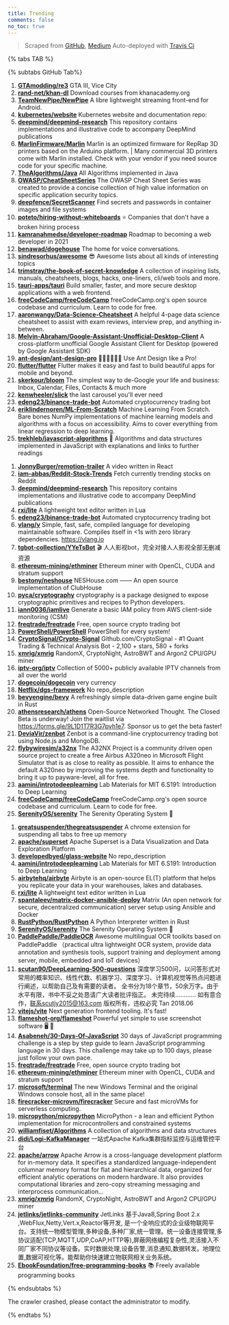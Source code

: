 ```yaml
---
title: Trending
comments: false
no_toc: true
---
```


> Scraped from [GitHub](https://github.com/trending), [Medium](https://medium.com/topic/popular)
Auto-deployed with [Travis Ci](https://travis-ci.org/)

{% tabs TAB %}
<!-- tab GitHub -->
{% subtabs GitHub Tab%}
<!-- tab Daily -->
1. [**GTAmodding/re3**](https://github.com/GTAmodding/re3)
GTA III, Vice City
2. [**rand-net/khan-dl**](https://github.com/rand-net/khan-dl)
Download courses from khanacademy.org
3. [**TeamNewPipe/NewPipe**](https://github.com/TeamNewPipe/NewPipe)
A libre lightweight streaming front-end for Android.
4. [**kubernetes/website**](https://github.com/kubernetes/website)
Kubernetes website and documentation repo:
5. [**deepmind/deepmind-research**](https://github.com/deepmind/deepmind-research)
This repository contains implementations and illustrative code to accompany DeepMind publications
6. [**MarlinFirmware/Marlin**](https://github.com/MarlinFirmware/Marlin)
Marlin is an optimized firmware for RepRap 3D printers based on the Arduino platform. | Many commercial 3D printers come with Marlin installed. Check with your vendor if you need source code for your specific machine.
7. [**TheAlgorithms/Java**](https://github.com/TheAlgorithms/Java)
All Algorithms implemented in Java
8. [**OWASP/CheatSheetSeries**](https://github.com/OWASP/CheatSheetSeries)
The OWASP Cheat Sheet Series was created to provide a concise collection of high value information on specific application security topics.
9. [**deepfence/SecretScanner**](https://github.com/deepfence/SecretScanner)
Find secrets and passwords in container images and file systems
10. [**poteto/hiring-without-whiteboards**](https://github.com/poteto/hiring-without-whiteboards)
⭐️ Companies that don't have a broken hiring process
11. [**kamranahmedse/developer-roadmap**](https://github.com/kamranahmedse/developer-roadmap)
Roadmap to becoming a web developer in 2021
12. [**benawad/dogehouse**](https://github.com/benawad/dogehouse)
The home for voice conversations.
13. [**sindresorhus/awesome**](https://github.com/sindresorhus/awesome)
😎 Awesome lists about all kinds of interesting topics
14. [**trimstray/the-book-of-secret-knowledge**](https://github.com/trimstray/the-book-of-secret-knowledge)
A collection of inspiring lists, manuals, cheatsheets, blogs, hacks, one-liners, cli/web tools and more.
15. [**tauri-apps/tauri**](https://github.com/tauri-apps/tauri)
Build smaller, faster, and more secure desktop applications with a web frontend.
16. [**freeCodeCamp/freeCodeCamp**](https://github.com/freeCodeCamp/freeCodeCamp)
freeCodeCamp.org's open source codebase and curriculum. Learn to code for free.
17. [**aaronwangy/Data-Science-Cheatsheet**](https://github.com/aaronwangy/Data-Science-Cheatsheet)
A helpful 4-page data science cheatsheet to assist with exam reviews, interview prep, and anything in-between.
18. [**Melvin-Abraham/Google-Assistant-Unofficial-Desktop-Client**](https://github.com/Melvin-Abraham/Google-Assistant-Unofficial-Desktop-Client)
A cross-platform unofficial Google Assistant Client for Desktop (powered by Google Assistant SDK)
19. [**ant-design/ant-design-pro**](https://github.com/ant-design/ant-design-pro)
👨🏻‍💻👩🏻‍💻 Use Ant Design like a Pro!
20. [**flutter/flutter**](https://github.com/flutter/flutter)
Flutter makes it easy and fast to build beautiful apps for mobile and beyond.
21. [**skerkour/bloom**](https://github.com/skerkour/bloom)
The simplest way to de-Google your life and business: Inbox, Calendar, Files, Contacts & much more
22. [**kenwheeler/slick**](https://github.com/kenwheeler/slick)
the last carousel you'll ever need
23. [**edeng23/binance-trade-bot**](https://github.com/edeng23/binance-trade-bot)
Automated cryptocurrency trading bot
24. [**eriklindernoren/ML-From-Scratch**](https://github.com/eriklindernoren/ML-From-Scratch)
Machine Learning From Scratch. Bare bones NumPy implementations of machine learning models and algorithms with a focus on accessibility. Aims to cover everything from linear regression to deep learning.
25. [**trekhleb/javascript-algorithms**](https://github.com/trekhleb/javascript-algorithms)
📝 Algorithms and data structures implemented in JavaScript with explanations and links to further readings
<!-- endtab -->
<!-- tab Weekly -->
1. [**JonnyBurger/remotion-trailer**](https://github.com/JonnyBurger/remotion-trailer)
A video written in React
2. [**iam-abbas/Reddit-Stock-Trends**](https://github.com/iam-abbas/Reddit-Stock-Trends)
Fetch currently trending stocks on Reddit
3. [**deepmind/deepmind-research**](https://github.com/deepmind/deepmind-research)
This repository contains implementations and illustrative code to accompany DeepMind publications
4. [**rxi/lite**](https://github.com/rxi/lite)
A lightweight text editor written in Lua
5. [**edeng23/binance-trade-bot**](https://github.com/edeng23/binance-trade-bot)
Automated cryptocurrency trading bot
6. [**vlang/v**](https://github.com/vlang/v)
Simple, fast, safe, compiled language for developing maintainable software. Compiles itself in <1s with zero library dependencies. https://vlang.io
7. [**tgbot-collection/YYeTsBot**](https://github.com/tgbot-collection/YYeTsBot)
🎬 人人影视bot，完全对接人人影视全部无删减资源
8. [**ethereum-mining/ethminer**](https://github.com/ethereum-mining/ethminer)
Ethereum miner with OpenCL, CUDA and stratum support
9. [**bestony/neshouse**](https://github.com/bestony/neshouse)
NESHouse.com —— An open source implementation of ClubHouse
10. [**pyca/cryptography**](https://github.com/pyca/cryptography)
cryptography is a package designed to expose cryptographic primitives and recipes to Python developers.
11. [**iann0036/iamlive**](https://github.com/iann0036/iamlive)
Generate a basic IAM policy from AWS client-side monitoring (CSM)
12. [**freqtrade/freqtrade**](https://github.com/freqtrade/freqtrade)
Free, open source crypto trading bot
13. [**PowerShell/PowerShell**](https://github.com/PowerShell/PowerShell)
PowerShell for every system!
14. [**CryptoSignal/Crypto-Signal**](https://github.com/CryptoSignal/Crypto-Signal)
Github.com/CryptoSignal - #1 Quant Trading & Technical Analysis Bot - 2,100 + stars, 580 + forks
15. [**xmrig/xmrig**](https://github.com/xmrig/xmrig)
RandomX, CryptoNight, AstroBWT and Argon2 CPU/GPU miner
16. [**iptv-org/iptv**](https://github.com/iptv-org/iptv)
Collection of 5000+ publicly available IPTV channels from all over the world
17. [**dogecoin/dogecoin**](https://github.com/dogecoin/dogecoin)
very currency
18. [**Netflix/dgs-framework**](https://github.com/Netflix/dgs-framework)
No repo_description
19. [**bevyengine/bevy**](https://github.com/bevyengine/bevy)
A refreshingly simple data-driven game engine built in Rust
20. [**athensresearch/athens**](https://github.com/athensresearch/athens)
Open-Source Networked Thought. The Closed Beta is underway! Join the waitlist via https://forms.gle/9L1D1T7R3G7pvh1e7. Sponsor us to get the beta faster!
21. [**DeviaVir/zenbot**](https://github.com/DeviaVir/zenbot)
Zenbot is a command-line cryptocurrency trading bot using Node.js and MongoDB.
22. [**flybywiresim/a32nx**](https://github.com/flybywiresim/a32nx)
The A32NX Project is a community driven open source project to create a free Airbus A320neo in Microsoft Flight Simulator that is as close to reality as possible. It aims to enhance the default A320neo by improving the systems depth and functionality to bring it up to payware-level, all for free.
23. [**aamini/introtodeeplearning**](https://github.com/aamini/introtodeeplearning)
Lab Materials for MIT 6.S191: Introduction to Deep Learning
24. [**freeCodeCamp/freeCodeCamp**](https://github.com/freeCodeCamp/freeCodeCamp)
freeCodeCamp.org's open source codebase and curriculum. Learn to code for free.
25. [**SerenityOS/serenity**](https://github.com/SerenityOS/serenity)
The Serenity Operating System 🐞
<!-- endtab -->
<!-- tab Monthly -->
1. [**greatsuspender/thegreatsuspender**](https://github.com/greatsuspender/thegreatsuspender)
A chrome extension for suspending all tabs to free up memory
2. [**apache/superset**](https://github.com/apache/superset)
Apache Superset is a Data Visualization and Data Exploration Platform
3. [**developedbyed/glass-website**](https://github.com/developedbyed/glass-website)
No repo_description
4. [**aamini/introtodeeplearning**](https://github.com/aamini/introtodeeplearning)
Lab Materials for MIT 6.S191: Introduction to Deep Learning
5. [**airbytehq/airbyte**](https://github.com/airbytehq/airbyte)
Airbyte is an open-source EL(T) platform that helps you replicate your data in your warehouses, lakes and databases.
6. [**rxi/lite**](https://github.com/rxi/lite)
A lightweight text editor written in Lua
7. [**spantaleev/matrix-docker-ansible-deploy**](https://github.com/spantaleev/matrix-docker-ansible-deploy)
Matrix (An open network for secure, decentralized communication) server setup using Ansible and Docker
8. [**RustPython/RustPython**](https://github.com/RustPython/RustPython)
A Python Interpreter written in Rust
9. [**SerenityOS/serenity**](https://github.com/SerenityOS/serenity)
The Serenity Operating System 🐞
10. [**PaddlePaddle/PaddleOCR**](https://github.com/PaddlePaddle/PaddleOCR)
Awesome multilingual OCR toolkits based on PaddlePaddle （practical ultra lightweight OCR system, provide data annotation and synthesis tools, support training and deployment among server, mobile, embedded and IoT devices）
11. [**scutan90/DeepLearning-500-questions**](https://github.com/scutan90/DeepLearning-500-questions)
深度学习500问，以问答形式对常用的概率知识、线性代数、机器学习、深度学习、计算机视觉等热点问题进行阐述，以帮助自己及有需要的读者。 全书分为18个章节，50余万字。由于水平有限，书中不妥之处恳请广大读者批评指正。 未完待续............ 如有意合作，联系scutjy2015@163.com 版权所有，违权必究 Tan 2018.06
12. [**vitejs/vite**](https://github.com/vitejs/vite)
Next generation frontend tooling. It's fast!
13. [**flameshot-org/flameshot**](https://github.com/flameshot-org/flameshot)
Powerful yet simple to use screenshot software 🖥️ 📸
14. [**Asabeneh/30-Days-Of-JavaScript**](https://github.com/Asabeneh/30-Days-Of-JavaScript)
30 days of JavaScript programming challenge is a step by step guide to learn JavaScript programming language in 30 days. This challenge may take up to 100 days, please just follow your own pace.
15. [**freqtrade/freqtrade**](https://github.com/freqtrade/freqtrade)
Free, open source crypto trading bot
16. [**ethereum-mining/ethminer**](https://github.com/ethereum-mining/ethminer)
Ethereum miner with OpenCL, CUDA and stratum support
17. [**microsoft/terminal**](https://github.com/microsoft/terminal)
The new Windows Terminal and the original Windows console host, all in the same place!
18. [**firecracker-microvm/firecracker**](https://github.com/firecracker-microvm/firecracker)
Secure and fast microVMs for serverless computing.
19. [**micropython/micropython**](https://github.com/micropython/micropython)
MicroPython - a lean and efficient Python implementation for microcontrollers and constrained systems
20. [**williamfiset/Algorithms**](https://github.com/williamfiset/Algorithms)
A collection of algorithms and data structures
21. [**didi/Logi-KafkaManager**](https://github.com/didi/Logi-KafkaManager)
一站式Apache Kafka集群指标监控与运维管控平台
22. [**apache/arrow**](https://github.com/apache/arrow)
Apache Arrow is a cross-language development platform for in-memory data. It specifies a standardized language-independent columnar memory format for flat and hierarchical data, organized for efficient analytic operations on modern hardware. It also provides computational libraries and zero-copy streaming messaging and interprocess communication…
23. [**xmrig/xmrig**](https://github.com/xmrig/xmrig)
RandomX, CryptoNight, AstroBWT and Argon2 CPU/GPU miner
24. [**jetlinks/jetlinks-community**](https://github.com/jetlinks/jetlinks-community)
JetLinks 基于Java8,Spring Boot 2.x ,WebFlux,Netty,Vert.x,Reactor等开发, 是一个全响应式的企业级物联网平台。支持统一物模型管理,多种设备,多种厂家,统一管理。统一设备连接管理,多协议适配(TCP,MQTT,UDP,CoAP,HTTP等),屏蔽网络编程复杂性,灵活接入不同厂家不同协议等设备。实时数据处理,设备告警,消息通知,数据转发。地理位置,数据可视化等。能帮助你快速建立物联网相关业务系统。
25. [**EbookFoundation/free-programming-books**](https://github.com/EbookFoundation/free-programming-books)
📚 Freely available programming books
<!-- endtab -->
{% endsubtabs %}
<!-- endtab -->
<!-- tab Medium -->
The crawler crashed, please contact the administrator to modify.
<!-- endtab -->
{% endtabs %}
